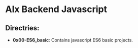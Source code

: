 # Alx Backend Javascript
## Directries:
- **0x00-ES6_basic**: Contains javascript ES6 basic projects.
